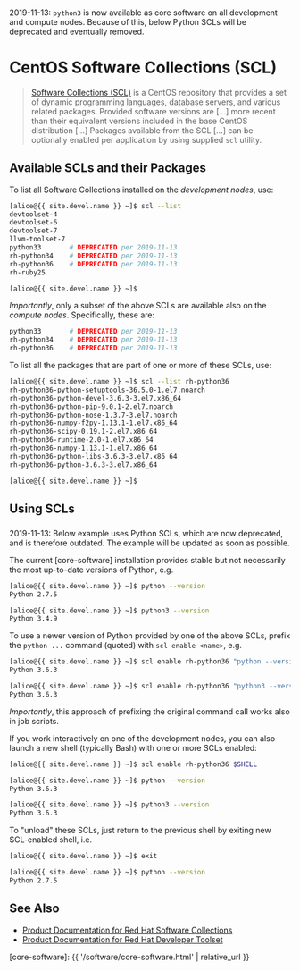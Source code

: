<div class="alert alert-warning" role="alert" style="margin-top: 3ex">
2019-11-13: <code>python3</code> is now available as core software on all development and compute nodes.  Because of this, below Python SCLs will be deprecated and eventually removed.
</div>

# CentOS Software Collections (SCL)

> [Software Collections (SCL)](https://en.wikipedia.org/wiki/CentOS#Add-ons_releases) is a CentOS repository that provides a set of dynamic programming languages, database servers, and various related packages. Provided software versions are [...] more recent than their equivalent versions included in the base CentOS distribution [...]  Packages available from the SCL [...] can be optionally enabled per application by using supplied `scl` utility.


## Available SCLs and their Packages

To list all Software Collections installed on the _development nodes_, use:

```sh
[alice@{{ site.devel.name }} ~]$ scl --list
devtoolset-4
devtoolset-6
devtoolset-7
llvm-toolset-7
python33       # DEPRECATED per 2019-11-13
rh-python34    # DEPRECATED per 2019-11-13
rh-python36    # DEPRECATED per 2019-11-13
rh-ruby25

[alice@{{ site.devel.name }} ~]$ 
```

_Importantly_, only a subset of the above SCLs are available also on the _compute nodes_. Specifically, these are:
```sh
python33       # DEPRECATED per 2019-11-13
rh-python34    # DEPRECATED per 2019-11-13
rh-python36    # DEPRECATED per 2019-11-13
```


To list all the packages that are part of one or more of these SCLs, use:

```sh
[alice@{{ site.devel.name }} ~]$ scl --list rh-python36
rh-python36-python-setuptools-36.5.0-1.el7.noarch
rh-python36-python-devel-3.6.3-3.el7.x86_64
rh-python36-python-pip-9.0.1-2.el7.noarch
rh-python36-python-nose-1.3.7-3.el7.noarch
rh-python36-numpy-f2py-1.13.1-1.el7.x86_64
rh-python36-scipy-0.19.1-2.el7.x86_64
rh-python36-runtime-2.0-1.el7.x86_64
rh-python36-numpy-1.13.1-1.el7.x86_64
rh-python36-python-libs-3.6.3-3.el7.x86_64
rh-python36-python-3.6.3-3.el7.x86_64

[alice@{{ site.devel.name }} ~]$ 
```


## Using SCLs

<div class="alert alert-warning" role="alert" style="margin-top: 3ex">
2019-11-13: Below example uses Python SCLs, which are now deprecated, and is therefore outdated. The example will be updated as soon as possible.
</div>

The current [core-software] installation provides stable but not necessarily the most up-to-date versions of Python, e.g.

```sh
[alice@{{ site.devel.name }} ~]$ python --version
Python 2.7.5

[alice@{{ site.devel.name }} ~]$ python3 --version
Python 3.4.9
```

To use a newer version of Python provided by one of the above SCLs, prefix the `python ...` command (quoted) with `scl enable <name>`, e.g.

```sh
[alice@{{ site.devel.name }} ~]$ scl enable rh-python36 "python --version"
Python 3.6.3

[alice@{{ site.devel.name }} ~]$ scl enable rh-python36 "python3 --version"
Python 3.6.3
```

_Importantly_, this approach of prefixing the original command call works also in job scripts.


If you work interactively on one of the development nodes, you can also launch a new shell (typically Bash) with one or more SCLs enabled:

```sh
[alice@{{ site.devel.name }} ~]$ scl enable rh-python36 $SHELL

[alice@{{ site.devel.name }} ~]$ python --version
Python 3.6.3

[alice@{{ site.devel.name }} ~]$ python3 --version
Python 3.6.3
```

To "unload" these SCLs, just return to the previous shell by exiting new SCL-enabled shell, i.e.

```sh
[alice@{{ site.devel.name }} ~]$ exit

[alice@{{ site.devel.name }} ~]$ python --version
Python 2.7.5
```


## See Also

* [Product Documentation for Red Hat Software Collections](https://access.redhat.com/documentation/en-us/red_hat_software_collections/)
* [Product Documentation for Red Hat Developer Toolset](https://access.redhat.com/documentation/en-us/red_hat_developer_toolset/)


[core-software]: {{ '/software/core-software.html' | relative_url }}
